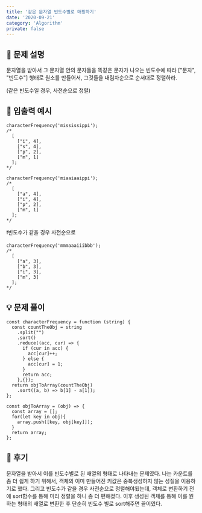 ```yaml
---
title: '같은 문자열 빈도수별로 매핑하기'
date: '2020-09-21'
category: 'Algorithm'
private: false
---
```


## 📖 문제 설명

문자열을 받아서 그 문자열 안의 문자들을 똑같은 문자가 나오는 빈도수에 따라 ["문자", "빈도수"] 형태로 원소를 만들어서, 그것들을 내림차순으로 순서대로 정렬하라.

(같은 빈도수일 경우, 사전순으로 정렬)

## 🧪 입출력 예시

```
characterFrequency('mississippi');
/*
  [
    ["i", 4],
    ["s", 4],
    ["p", 2],
    ["m", 1]
  ];
*/

characterFrequency('miaaiaaippi');
/*
  [
    ["a", 4],
    ["i", 4],
    ["p", 2],
    ["m", 1]
  ];
*/
```

❗빈도수가 같을 경우 사전순으로

```
characterFrequency('mmmaaaiiibbb');
/*
  [
    ["a", 3],
    ["b", 3],
    ["i", 3],
    ["m", 3]
  ];
*/
```

## 💡 문제 풀이

```
const characterFrequency = function (string) {
  const countTheObj = string
    .split("")
    .sort()
    .reduce((acc, cur) => {
      if (cur in acc) {
        acc[cur]++;
      } else {
        acc[cur] = 1;
      }
      return acc;
    },{});
  return objToArray(countTheObj)
    .sort((a, b) => b[1] - a[1]);
};

const objToArray = (obj) => {
  const array = [];
  for(let key in obj){
    array.push([key, obj[key]]);
  }
  return array;
};
```

## 🧠 후기

문자열을 받아서 이를 빈도수별로 된 배열의 형태로 나타내는 문제였다. 나는 카운트를 좀 더 쉽게 하기 위해서, 객체의 이미 만들어진 키값은 중복생성하지 않는 성질을 이용하기로 했다. 그리고 빈도수가 같을 경우 사전순으로 정렬해야됬는데, 객체로 변환하기 전에 sort함수를 통해 미리 정렬을 하니 좀 더 편해졌다. 이후 생성된 객체를 통해 이를 원하는 형태의 배열로 변환한 후 단순히 빈도수 별로 sort해주면 끝이였다.
